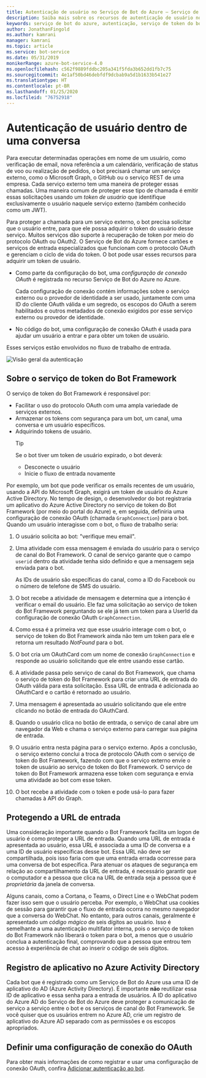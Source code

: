 ```yaml
---
title: Autenticação de usuário no Serviço de Bot do Azure – Serviço de Bot
description: Saiba mais sobre os recursos de autenticação de usuário no Serviço de Bot do Azure.
keywords: serviço de bot do azure, autenticação, serviço de token do bot framework
author: JonathanFingold
ms.author: kamrani
manager: kamrani
ms.topic: article
ms.service: bot-service
ms.date: 05/31/2019
monikerRange: azure-bot-service-4.0
ms.openlocfilehash: c562f9889fddbc205a341f5fda3b652dd1fb7c75
ms.sourcegitcommit: 4e1af50bd46debfdf9dcbab9a5d1b1633b541e27
ms.translationtype: HT
ms.contentlocale: pt-BR
ms.lasthandoff: 01/25/2020
ms.locfileid: "76752918"
---
```

# <a name="user-authentication-within-a-conversation"></a>Autenticação de usuário dentro de uma conversa

Para executar determinadas operações em nome de um usuário, como verificação de email, nova referência a um calendário, verificação de status de voo ou realização de pedidos, o bot precisará chamar um serviço externo, como o Microsoft Graph, o GitHub ou o serviço REST de uma empresa.
Cada serviço externo tem uma maneira de proteger essas chamadas. Uma maneira comum de proteger esse tipo de chamada é emitir essas solicitações usando um _token de usuário_ que identifique exclusivamente o usuário naquele serviço externo (também conhecido como um JWT).

Para proteger a chamada para um serviço externo, o bot precisa solicitar que o usuário entre, para que ele possa adquirir o token do usuário desse serviço.
Muitos serviços dão suporte à recuperação de token por meio do protocolo OAuth ou OAuth2.
O Serviço de Bot do Azure fornece cartões e serviços de entrada especializados que funcionam com o protocolo OAuth e gerenciam o ciclo de vida do token. O bot pode usar esses recursos para adquirir um token de usuário.

- Como parte da configuração do bot, uma _configuração de conexão OAuth_ é registrada no recurso Serviço de Bot do Azure no Azure.

    Cada configuração de conexão contém informações sobre o serviço externo ou o provedor de identidade a ser usado, juntamente com uma ID do cliente OAuth válida e um segredo, os escopos do OAuth a serem habilitados e outros metadados de conexão exigidos por esse serviço externo ou provedor de identidade.

- No código do bot, uma configuração de conexão OAuth é usada para ajudar um usuário a entrar e para obter um token de usuário.

Esses serviços estão envolvidos no fluxo de trabalho de entrada.

![Visão geral da autenticação](./media/bot-builder-concept-authentication.png)

## <a name="about-the-bot-framework-token-service"></a>Sobre o serviço de token do Bot Framework

O serviço de token do Bot Framework é responsável por:

- Facilitar o uso do protocolo OAuth com uma ampla variedade de serviços externos.
- Armazenar os tokens com segurança para um bot, um canal, uma conversa e um usuário específicos.
- Adquirindo tokens de usuário.
    > [!TIP]
    > Se o bot tiver um token de usuário expirado, o bot deverá:
    >    - Desconecte o usuário
    >    - Inicie o fluxo de entrada novamente

Por exemplo, um bot que pode verificar os emails recentes de um usuário, usando a API do Microsoft Graph, exigirá um token de usuário do Azure Active Directory. No tempo de design, o desenvolvedor do bot registraria um aplicativo do Azure Active Directory no serviço de token do Bot Framework (por meio do portal do Azure) e, em seguida, definiria uma configuração de conexão OAuth (chamada `GraphConnection`) para o bot. Quando um usuário interagisse com o bot, o fluxo de trabalho seria:

1. O usuário solicita ao bot: "verifique meu email".
1. Uma atividade com essa mensagem é enviada do usuário para o serviço de canal do Bot Framework. O canal de serviço garante que o campo `userid` dentro da atividade tenha sido definido e que a mensagem seja enviada para o bot.

    As IDs de usuário são específicas do canal, como a ID do Facebook ou o número de telefone de SMS do usuário.

1. O bot recebe a atividade de mensagem e determina que a intenção é verificar o email do usuário. Ele faz uma solicitação ao serviço de token do Bot Framework perguntando se ele já tem um token para a UserId da configuração de conexão OAuth `GraphConnection`.
1. Como essa é a primeira vez que esse usuário interage com o bot, o serviço de token do Bot Framework ainda não tem um token para ele e retorna um resultado _NotFound_ para o bot.
1. O bot cria um OAuthCard com um nome de conexão `GraphConnection` e responde ao usuário solicitando que ele entre usando esse cartão.
1. A atividade passa pelo serviço de canal do Bot Framework, que chama o serviço de token do Bot Framework para criar uma URL de entrada do OAuth válida para esta solicitação. Essa URL de entrada é adicionada ao OAuthCard e o cartão é retornado ao usuário.
1. Uma mensagem é apresentada ao usuário solicitando que ele entre clicando no botão de entrada do OAuthCard.
1. Quando o usuário clica no botão de entrada, o serviço de canal abre um navegador da Web e chama o serviço externo para carregar sua página de entrada.
1. O usuário entra nesta página para o serviço externo. Após a conclusão, o serviço externo conclui a troca de protocolo OAuth com o serviço de token do Bot Framework, fazendo com que o serviço externo envie o token de usuário ao serviço de token do Bot Framework. O serviço de token do Bot Framework armazena esse token com segurança e envia uma atividade ao bot com esse token.
1. O bot recebe a atividade com o token e pode usá-lo para fazer chamadas à API do Graph.

## <a name="securing-the-sign-in-url"></a>Protegendo a URL de entrada

Uma consideração importante quando o Bot Framework facilita um logon de usuário é como proteger a URL de entrada. Quando uma URL de entrada é apresentada ao usuário, essa URL é associada a uma ID de conversa e a uma ID de usuário específicas desse bot. Essa URL não deve ser compartilhada, pois isso faria com que uma entrada errada ocorresse para uma conversa de bot específica. Para atenuar os ataques de segurança em relação ao compartilhamento da URL de entrada, é necessário garantir que o computador e a pessoa que clica na URL de entrada seja a pessoa que é _proprietária_ da janela de conversa.

Alguns canais, como a Cortana, o Teams, o Direct Line e o WebChat podem fazer isso sem que o usuário perceba. Por exemplo, o WebChat usa cookies de sessão para garantir que o fluxo de entrada ocorra no mesmo navegador que a conversa do WebChat. No entanto, para outros canais, geralmente é apresentado um _código mágico_ de seis dígitos ao usuário. Isso é semelhante a uma autenticação multifator interna, pois o serviço de token do Bot Framework não liberará o token para o bot, a menos que o usuário conclua a autenticação final, comprovando que a pessoa que entrou tem acesso à experiência de chat ao inserir o código de seis dígitos.

## <a name="azure-activity-directory-application-registration"></a>Registro de aplicativo no Azure Activity Directory

Cada bot que é registrado como um Serviço de Bot do Azure usa uma ID de aplicativo do AD (Azure Activity Directory). É importante **não** reutilizar essa ID de aplicativo e essa senha para a entrada de usuários. A ID do aplicativo do Azure AD do Serviço de Bot do Azure deve proteger a comunicação de serviço a serviço entre o bot e os serviços de canal do Bot Framework. Se você quiser que os usuários entrem no Azure AD, crie um registro de aplicativo do Azure AD separado com as permissões e os escopos apropriados.

## <a name="configure-an-oauth-connection-setting"></a>Definir uma configuração de conexão do OAuth

Para obter mais informações de como registrar e usar uma configuração de conexão OAuth, confira [Adicionar autenticação ao bot](bot-builder-authentication.md).
